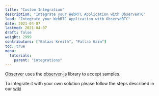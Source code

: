 ```yaml
---
title: "Custom Integration"
description: "Integrate your WebRTC Application with ObserveRTC"
lead: "Integrate your WebRTC Application with ObserveRTC"
date: 2021-04-07
lastmod: 2021-04-07
draft: false
weight: 2999
contributors: ["Balazs Kreith", "Pallab Gain"]
toc: true
menu:
  tutorials:
    parent: "integrations"
---
```


[Observer](https://github.com/ObserveRTC/observer) uses the
[observer-js](https://github.com/ObserveRTC/observer-js) library to accept samples.

To integrate it with your own solution please follow the steps described in our [wiki](https://github.com/ObserveRTC/integrations/wiki/Create-own-integration)


